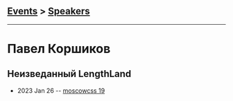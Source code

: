 ## [Events](../README.md) > [Speakers](../speakers.md)
---

# Павел Коршиков

## Неизведанный LengthLand
- 2023 Jan 26 -- [moscowcss 19](https://youtu.be/Ptlv_HZ8UFc)    
